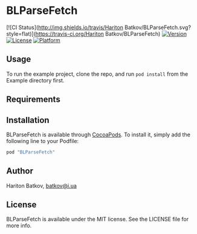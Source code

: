 # BLParseFetch

[![CI Status](http://img.shields.io/travis/Hariton Batkov/BLParseFetch.svg?style=flat)](https://travis-ci.org/Hariton Batkov/BLParseFetch)
[![Version](https://img.shields.io/cocoapods/v/BLParseFetch.svg?style=flat)](http://cocoapods.org/pods/BLParseFetch)
[![License](https://img.shields.io/cocoapods/l/BLParseFetch.svg?style=flat)](http://cocoapods.org/pods/BLParseFetch)
[![Platform](https://img.shields.io/cocoapods/p/BLParseFetch.svg?style=flat)](http://cocoapods.org/pods/BLParseFetch)

## Usage

To run the example project, clone the repo, and run `pod install` from the Example directory first.

## Requirements

## Installation

BLParseFetch is available through [CocoaPods](http://cocoapods.org). To install
it, simply add the following line to your Podfile:

```ruby
pod "BLParseFetch"
```

## Author

Hariton Batkov, batkov@i.ua

## License

BLParseFetch is available under the MIT license. See the LICENSE file for more info.

